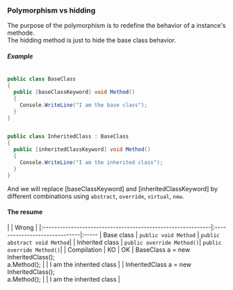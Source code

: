 ### Polymorphism vs hidding

The purpose of the polymorphism is to redefine the behavior of a instance's methode.  
The hidding method is just to hide the base class behavior.

##### Example

```cs 

public class BaseClass
{
  public [baseClassKeyword] void Method()
  {
    Console.WriteLine("I am the base class");
  }
}


public class InheritedClass : BaseClass
{
  public [inheritedClassKeyword] void Method()
  {
    Console.WriteLine("I am the inherited class");
  }
}
```

And we will replace [baseClassKeyword] and [inheritedClassKeyword] by different combinations using ```abstract```,
```override```, ```virtual```, ```new```.

#### The resume

|                                                             | Wrong                         | 
|:------------------------------------------------------------|:------------------------------|:-----
| Base class                                                  | ```public void Method```      | ```public abstract void Method```|
| Inherited class                                             | ```public override Method()```| ```public override Method()```|
| Compilation                                                 | KO                            | OK
| BaseClass a = new InheritedClass(); <br/>  a.Method();      |                               | I am the inherited class      |
| InheritedClass a = new InheritedClass(); <br/>  a.Method(); |                               | I am the inherited class      |

